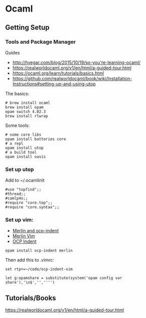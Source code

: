 # Ocaml

## Getting Setup

### Tools and Package Manager

Guides
* http://hyegar.com/blog/2015/10/19/so-you're-learning-ocaml/
* https://realworldocaml.org/v1/en/html/a-guided-tour.html
* https://ocaml.org/learn/tutorials/basics.html
* https://github.com/realworldocaml/book/wiki/Installation-Instructions#setting-up-and-using-utop

The basics:
```
# brew install ocaml
brew install opam
opam switch 4.02.3
brew install rlwrap
```

Some tools:
```
# some core libs
opam install batteries core
# a repl
opam install utop
# a build tool
opam install oasis
```

### Set up utop

Add to ~/.ocamlinit
```
#use "topfind";;
#thread;;
#camlp4o;;
#require "core.top";;
#require "core.syntax";;
```

### Set up vim:

* [Merlin and ocp-indent](https://opam.ocaml.org/blog/turn-your-editor-into-an-ocaml-ide/)
* [Merlin Vim](https://github.com/the-lambda-church/merlin/wiki/vim-from-scratch<Paste>)
* [OCP Indent](https://github.com/def-lkb/ocp-indent-vim)

```
opam install ocp-indent merlin
```

Then add this to .vimrc:
```
set rtp+=~/code/ocp-indent-vim

let g:opamshare = substitute(system('opam config var share'),'\n$','','''')
```

## Tutorials/Books

https://realworldocaml.org/v1/en/html/a-guided-tour.html
